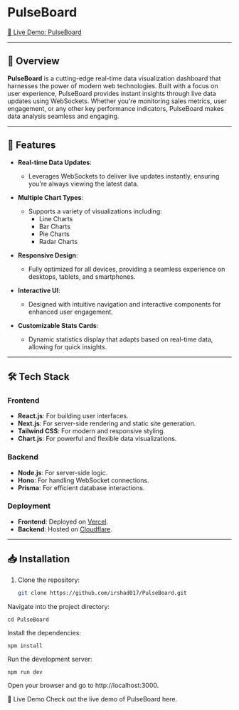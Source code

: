 # PulseBoard
[🔗 Live Demo: PulseBoard](https://pulse-board.vercel.app)

---

## 🚀 Overview

**PulseBoard** is a cutting-edge real-time data visualization dashboard that harnesses the power of modern web technologies. Built with a focus on user experience, PulseBoard provides instant insights through live data updates using WebSockets. Whether you're monitoring sales metrics, user engagement, or any other key performance indicators, PulseBoard makes data analysis seamless and engaging.

---

## 🌟 Features

- **Real-time Data Updates**: 
  - Leverages WebSockets to deliver live updates instantly, ensuring you’re always viewing the latest data.
  
- **Multiple Chart Types**: 
  - Supports a variety of visualizations including:
    - Line Charts
    - Bar Charts
    - Pie Charts
    - Radar Charts
  
- **Responsive Design**: 
  - Fully optimized for all devices, providing a seamless experience on desktops, tablets, and smartphones.
  
- **Interactive UI**: 
  - Designed with intuitive navigation and interactive components for enhanced user engagement.
  
- **Customizable Stats Cards**: 
  - Dynamic statistics display that adapts based on real-time data, allowing for quick insights.

---

## 🛠️ Tech Stack

### Frontend
- **React.js**: For building user interfaces.
- **Next.js**: For server-side rendering and static site generation.
- **Tailwind CSS**: For modern and responsive styling.
- **Chart.js**: For powerful and flexible data visualizations.

### Backend
- **Node.js**: For server-side logic.
- **Hono**: For handling WebSocket connections.
- **Prisma**: For efficient database interactions.

### Deployment
- **Frontend**: Deployed on [Vercel](https://vercel.com).
- **Backend**: Hosted on [Cloudflare](https://www.cloudflare.com).

---

## 📥 Installation

1. Clone the repository:
   ```bash
   git clone https://github.com/irshad017/PulseBoard.git

Navigate into the project directory:

    cd PulseBoard
Install the dependencies:

    npm install
Run the development server:

    npm run dev
Open your browser and go to http://localhost:3000.

🔗 Live Demo
Check out the live demo of PulseBoard here.

